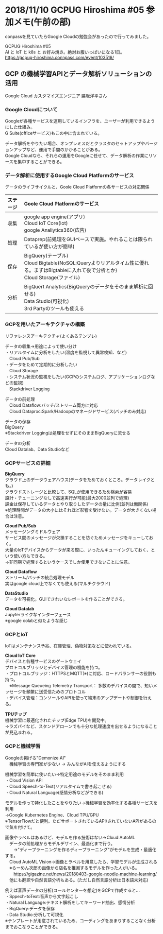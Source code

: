 # 2018/11/10 GCPUG Hiroshima #05 参加メモ(午前の部)

conpassを見ていたらGoogle Cloudの勉強会があったので行ってみました。  

GCPUG Hiroshima #05  
AI と IoT と k8s と お好み焼き。絶対お腹いっぱいになる1日。  
https://gcpug-hiroshima.connpass.com/event/103519/

## GCP の機械学習APIとデータ解析ソリューションの活用
Google Cloud カスタマイズエンジニア 脇阪洋平さん  

### Google Cloudについて
Googleが各種サービスを運用しているインフラを、ユーザーが利用できるようにした仕組み。  
G Suite(officeサービス)もこの中に含まれている。  

データ解析をやりたい場合、オンプレミスだとクラスタのセットアップやバージョンアップなど、運用で手間のかかることがある。  
Google Cloudなら、それらの運用をGoogleに任せて、データ解析の作業にリソースを集中することができる。  

### データ解析に使用するGoogle Cloud Platformのサービス

データのライフサイクルと、Goole Cloud Platformの各サービスの対応関係  

| ステージ | Goole Cloud Platformのサービス |
|:---|:---|
| 収集 | google app engine(アプリ)<br>Cloud IoT Core(Iot)<br>google Analiytics360(広告) |
| 処理 | Dataprep(前処理をGUIベースで実施。やれることは限られているが使い方が簡単) |
| 保存 | BigQuery(テーブル)<br>Cloud Bigtable(NoSQL:Queryよりリアルタイム性に優れる。まずはBigtableに入れて後で分析とか)<br>Cloud Storage(ファイル) |
| 分析 | BigQuert Analytics(BigQueryのデータをそのまま解析に回せる)<br>Data Studio(可視化)<br>3rd Partyのツールも使える |

### GCPを用いたアーキテクチャの構築

リファレンスアーキテクチャ(よくあるテンプレ)  

データの収集→用途によって使い分け  
・リアルタイムに分析をしたい(温度を監視して異常検知、など)  
　Cloud Pub/Sub  
 ・データをためて定期的に分析したい  
　Cloud Storage  
・システム状況の監視をしたい(GCPのシステムログ、アプリケーションログなどの監視)  
　Stackdriver Logging  

データの前処理  
　Cloud Dataflow:バッチ/ストリーム両方に対応  
　Cloud Dataproc:Spark/Hadoopのマネージドサービス(バッチのみ対応)  

データの保存  
BigQuery  
※Stackdriver Loggingは処理をせずにそのままBigQueryに流せる  

データの分析  
Cloud Datalab、Data Studioなど  

### GCPサービスの詳細
**BigQuery**  
クラウド上のデータウェアハウス(データをためておくところ。データレイクとも。)  
クラウドストレージと比較して、SQLが使用できるため検索が容易  
設計・チューニングなしで高速実行が可能(最大2000並列で処理)  
課金は保存しているデータとやり取りしたデータの量に比例(並列は無関係)  
※処理時間がデータの大小にはそれほど影響を受けない。データが大きくない場合は注意。  

**Cloud Pub/Sub**  
メッセージングミドルウェア  
サービス間のメッセージが欠損することを防ぐためメッセージをキューしておく。  
大量のIoTデバイスからデータが来る際に、いったんキューイングしておく、という使い方もできる。  
→非同期で処理するというケースでしか使用できないことに注意。  

**Cloud Dataflow**  
ストリーム/バッチの統合処理モデル  
実はgoogle cloud上でなくても使える(マルチクラウド)  

**DataStudio**  
データを可視化。GUIできれいなレポートを作ることができる。  

**Cloud Datalab**  
Jupyterライクなインターフェース  
※google colabと似たような感じ  

### GCPとIoT
IoTはメンテナンス予兆、在庫管理、偽物対策などに使われている。  

**Cloud IoT Core**  
デバイスと各種サービスのゲートウェイ  
プロトコルブリッジとデバイス管理の機能を持つ。  
・プロトコルブリッジ：HTTPSとMQTT(※)に対応、ロードバランサーの役割も持つ。  
　※Message Queueing Telemetry Transport： 多数のデバイスの間で、短いメッセージを頻繁に送受信ためのプロトコル  
・デバイス管理：コンソールやAPIを使って端末のアップデートや制御を行える。  


**TPUチップ**  
機械学習に最適化されたチップ(Edge TPU)を開発中。  
→ラズパイなど、スタンドアローンでも十分な処理速度を出せるようになることが見込まれる。  

### GCPと機械学習

Googleの掲げる"Demonize AI"  
　機械学習の専門家が少ない → みんながAIを使えるようにする  

機械学習を簡単に使いたい→特定用途のモデルをそのまま利用  
・Cloud Vision API  
・Cloud Speech-to-Text(リアルタイムで書き起こせる)  
・Cloud Natural Language(感情分析などができる)  

モデルを作って特化したことをやりたい→機械学習を効率化する各種サービスを利用  
→Google Kubernetes Engine、Cloud TPU/GPU  
※TensorFlowだと便利。ただサポートされているAPI/されていないAPIがあるので気を付けて。  

画像やラベルはあるけど、モデルを作る技術はない→Cloud AutoML  
　データの前処理からモデルデザイン、最適化まで行う。  
　　→"ディープラーニングを作るディープラーニング"がモデルを生成・最適化する。  
　Cloud AutoML Vision→画像とラベルを用意したら、学習モデルが生成される  
　※らーめん次郎の画像から店名を推測するモデルを作った人がいる。  
　　https://gigazine.net/news/20180403-google-noodle-machine-learning/  
　他にも翻訳や自然言語分析もある。(ただし自然言語分析は日本語未対応)  

例えば音声データの分析(コールセンターを想定)をGCPで作成すると...  
・Sppech-toText:音声から文字起こし  
・Natural Language:テキスト解析をしてキーワード抽出、感情分析  
・BigQuery:データを保存  
・Data Studio:分析して可視化  
※テンプレートが用意されているため、コーディングをあまりすることなく分析までおこなうことができる。  
